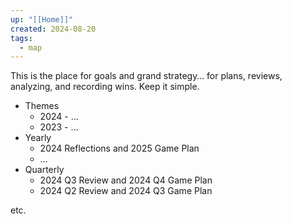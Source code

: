 ```yaml
---
up: "[[Home]]"
created: 2024-08-20
tags:
  - map
---
```


This is the place for goals and grand strategy… for plans, reviews, analyzing, and recording wins. Keep it simple. 

- Themes
	- 2024 - …
	- 2023 - … 
- Yearly
	- 2024 Reflections and 2025 Game Plan
	- …
- Quarterly
	- 2024 Q3 Review and 2024 Q4 Game Plan
	- 2024 Q2 Review and 2024 Q3 Game Plan

etc. 
